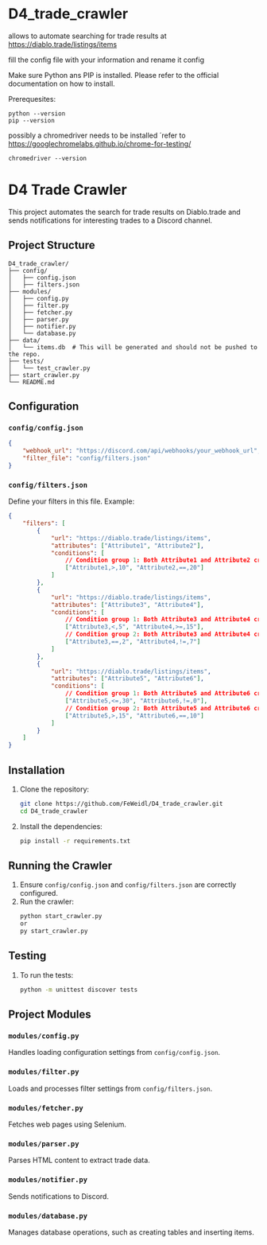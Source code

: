 ﻿# D4_trade_crawler
allows to automate searching for trade results at https://diablo.trade/listings/items

fill the config file with your information and rename it config

Make sure Python ans PIP is installed. Please refer to the official documentation on how to install.

Prerequesites:
```
python --version
pip --version
```

possibly a chromedriver needs to be installed
´refer to https://googlechromelabs.github.io/chrome-for-testing/
```
chromedriver --version
```

# D4 Trade Crawler

This project automates the search for trade results on Diablo.trade and sends notifications for interesting trades to a Discord channel.

## Project Structure

```
D4_trade_crawler/
├── config/
│   ├── config.json
│   ├── filters.json
├── modules/
│   ├── config.py
│   ├── filter.py
│   ├── fetcher.py
│   ├── parser.py
│   ├── notifier.py
│   └── database.py
├── data/
│   └── items.db  # This will be generated and should not be pushed to the repo.
├── tests/
│   └── test_crawler.py
├── start_crawler.py
└── README.md
```

## Configuration

### `config/config.json`

```json
{
    "webhook_url": "https://discord.com/api/webhooks/your_webhook_url",
    "filter_file": "config/filters.json"
}
```

### `config/filters.json`

Define your filters in this file. Example:

```json
{
    "filters": [
        {
            "url": "https://diablo.trade/listings/items",
            "attributes": ["Attribute1", "Attribute2"],
            "conditions": [
                // Condition group 1: Both Attribute1 and Attribute2 criteria must be met
                ["Attribute1,>,10", "Attribute2,==,20"]
            ]
        },
        {
            "url": "https://diablo.trade/listings/items",
            "attributes": ["Attribute3", "Attribute4"],
            "conditions": [
                // Condition group 1: Both Attribute3 and Attribute4 criteria must be met
                ["Attribute3,<,5", "Attribute4,>=,15"],
                // Condition group 2: Both Attribute3 and Attribute4 criteria must be met
                ["Attribute3,==,2", "Attribute4,!=,7"]
            ]
        },
        {
            "url": "https://diablo.trade/listings/items",
            "attributes": ["Attribute5", "Attribute6"],
            "conditions": [
                // Condition group 1: Both Attribute5 and Attribute6 criteria must be met
                ["Attribute5,<=,30", "Attribute6,!=,0"],
                // Condition group 2: Both Attribute5 and Attribute6 criteria must be met
                ["Attribute5,>,15", "Attribute6,==,10"]
            ]
        }
    ]
}
```

## Installation

1. Clone the repository:
    ```bash
    git clone https://github.com/FeWeidl/D4_trade_crawler.git
    cd D4_trade_crawler
    ```
  

2. Install the dependencies:
    ```bash
    pip install -r requirements.txt
    ```

## Running the Crawler

1. Ensure `config/config.json` and `config/filters.json` are correctly configured.
2. Run the crawler:
    ```bash
    python start_crawler.py
    or
    py start_crawler.py
    ```

## Testing

1. To run the tests:
    ```bash
    python -m unittest discover tests
    ```

## Project Modules

### `modules/config.py`
Handles loading configuration settings from `config/config.json`.

### `modules/filter.py`
Loads and processes filter settings from `config/filters.json`.

### `modules/fetcher.py`
Fetches web pages using Selenium.

### `modules/parser.py`
Parses HTML content to extract trade data.

### `modules/notifier.py`
Sends notifications to Discord.

### `modules/database.py`
Manages database operations, such as creating tables and inserting items.

